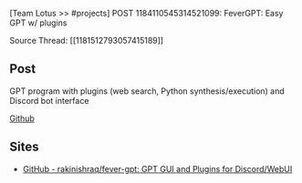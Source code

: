 [Team Lotus >> #projects] POST 1184110545314521099: FeverGPT: Easy GPT w/ plugins 

Source Thread: [[1181512793057415189]]

## Post
GPT program with plugins (web search, Python synthesis/execution) and Discord bot interface 

[Github](http://github.com/rakinishraq/fever-gpt)

## Sites
- [GitHub - rakinishraq/fever-gpt: GPT GUI and Plugins for Discord/WebUI](http://github.com/rakinishraq/fever-gpt)
